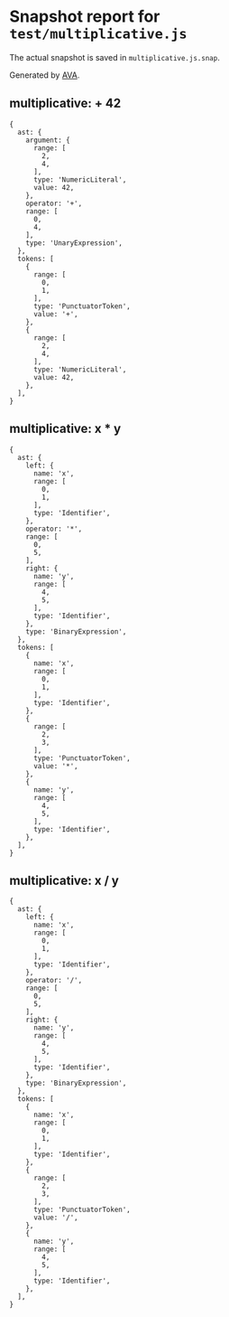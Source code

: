 # Snapshot report for `test/multiplicative.js`

The actual snapshot is saved in `multiplicative.js.snap`.

Generated by [AVA](https://ava.li).

## multiplicative: + 42

    {
      ast: {
        argument: {
          range: [
            2,
            4,
          ],
          type: 'NumericLiteral',
          value: 42,
        },
        operator: '+',
        range: [
          0,
          4,
        ],
        type: 'UnaryExpression',
      },
      tokens: [
        {
          range: [
            0,
            1,
          ],
          type: 'PunctuatorToken',
          value: '+',
        },
        {
          range: [
            2,
            4,
          ],
          type: 'NumericLiteral',
          value: 42,
        },
      ],
    }

## multiplicative: x * y

    {
      ast: {
        left: {
          name: 'x',
          range: [
            0,
            1,
          ],
          type: 'Identifier',
        },
        operator: '*',
        range: [
          0,
          5,
        ],
        right: {
          name: 'y',
          range: [
            4,
            5,
          ],
          type: 'Identifier',
        },
        type: 'BinaryExpression',
      },
      tokens: [
        {
          name: 'x',
          range: [
            0,
            1,
          ],
          type: 'Identifier',
        },
        {
          range: [
            2,
            3,
          ],
          type: 'PunctuatorToken',
          value: '*',
        },
        {
          name: 'y',
          range: [
            4,
            5,
          ],
          type: 'Identifier',
        },
      ],
    }

## multiplicative: x / y

    {
      ast: {
        left: {
          name: 'x',
          range: [
            0,
            1,
          ],
          type: 'Identifier',
        },
        operator: '/',
        range: [
          0,
          5,
        ],
        right: {
          name: 'y',
          range: [
            4,
            5,
          ],
          type: 'Identifier',
        },
        type: 'BinaryExpression',
      },
      tokens: [
        {
          name: 'x',
          range: [
            0,
            1,
          ],
          type: 'Identifier',
        },
        {
          range: [
            2,
            3,
          ],
          type: 'PunctuatorToken',
          value: '/',
        },
        {
          name: 'y',
          range: [
            4,
            5,
          ],
          type: 'Identifier',
        },
      ],
    }
